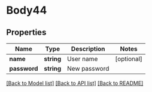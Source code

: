 # Body44

## Properties
Name | Type | Description | Notes
------------ | ------------- | ------------- | -------------
**name** | **string** | User name | [optional] 
**password** | **string** | New password | 

[[Back to Model list]](../README.md#documentation-for-models) [[Back to API list]](../README.md#documentation-for-api-endpoints) [[Back to README]](../README.md)


